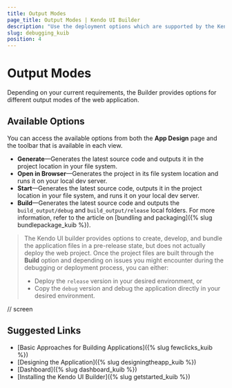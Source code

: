 ```yaml
---
title: Output Modes
page_title: Output Modes | Kendo UI Builder
description: "Use the deployment options which are supported by the Kendo UI Builder and debug your project."
slug: debugging_kuib
position: 4
---
```


# Output Modes

Depending on your current requirements, the Builder provides options for different output modes of the web application.

## Available Options

You can access the available options from both the **App Design** page and the toolbar that is available in each view.

* **Generate**&mdash;Generates the latest source code and outputs it in the project location in your file system.
* **Open in Browser**&mdash;Generates the project in its file system location and runs it on your local dev server.
* **Start**&mdash;Generates the latest source code, outputs it in the project location in your file system, and runs it on your local dev server.
* **Build**&mdash;Generates the latest source code and outputs the `build_output/debug` and `build_output/release` local folders. For more information, refer to the article on [bundling and packaging]({% slug bundlepackage_kuib %}).

> The Kendo UI builder provides options to create, develop, and bundle the application files in a pre-release state, but does not actually deploy the web project. Once the project files are built through the **Build** option and depending on issues you might encounter during the debugging or deployment process, you can either:
> * Deploy the `release` version in your desired environment, or
> * Copy the `debug` version and debug the application directly in your desired environment.

// screen

## Suggested Links

* [Basic Approaches for Building Applications]({% slug fewclicks_kuib %})
* [Designing the Application]({% slug designingtheapp_kuib %})
* [Dashboard]({% slug dashboard_kuib %})
* [Installing the Kendo UI Builder]({% slug getstarted_kuib %})
